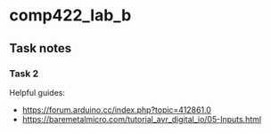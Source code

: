 # comp422_lab_b
## Task notes
### Task 2

Helpful guides:
* https://forum.arduino.cc/index.php?topic=412861.0
* https://baremetalmicro.com/tutorial_avr_digital_io/05-Inputs.html 

